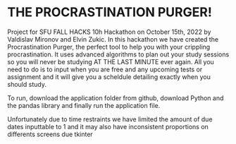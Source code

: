 # THE PROCRASTINATION PURGER!
Project for SFU FALL HACKS 10h Hackathon on October 15th, 2022 by Valdislav Mironov and Elvin Zukic. In this hackathon we have created the Procrastination Purger,
the perfect tool to help you with your crippling procrastination. It uses advanced algorithms to plan out your study sessions so you will never be studying AT THE LAST MINUTE 
ever again. All you need to do is to input when you are free and any upcoming tests or assignment and it will give you a scheldule detailing exactly when you should study.

To run, download the application folder from github, download Python and the pandas library and finally run the application file.

Unfortunately due to time restraints we have limited the amount of due dates inputtable to 1
and it may also have inconsistent proportions on differents screens due tkinter
